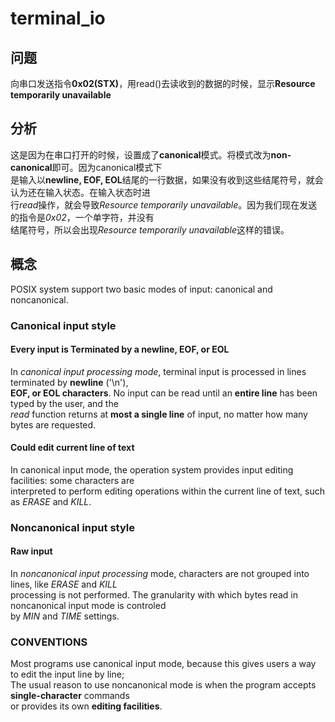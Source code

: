 # terminal_io 

## 问题  
向串口发送指令**0x02(STX)**，用read()去读收到的数据的时候，显示**Resource temporarily unavailable**

## 分析  
这是因为在串口打开的时候，设置成了**canonical**模式。将模式改为**non-canonical**即可。因为canonical模式下  
是输入以**newline, EOF, EOL**结尾的一行数据，如果没有收到这些结尾符号，就会认为还在输入状态。在输入状态时进  
行*read*操作，就会导致*Resource temporarily unavailable*。因为我们现在发送的指令是*0x02*，一个单字符，并没有  
结尾符号，所以会出现*Resource temporarily unavailable*这样的错误。

## 概念  
POSIX system support two basic modes of input: canonical and noncanonical.

### Canonical input style
#### Every input is Terminated by a newline, EOF, or EOL
In *canonical input processing mode*, terminal input is processed in lines terminated by **newline** ('\n'),  
**EOF, or EOL characters**. No input can be read until an **entire line** has been typed by the user, and the  
*read* function returns at **most a single line** of input, no matter how many bytes are requested.

#### Could edit current line of text
In canonical input mode, the operation system provides input editing facilities: some characters are  
interpreted to perform editing operations within the current line of text, such as *ERASE* and *KILL*.


### Noncanonical input style
#### Raw input
In *noncanonical input processing* mode, characters are not grouped into lines, like *ERASE* and *KILL*  
processing is not performed. The granularity with which bytes read in noncanonical input mode is controled  
by *MIN* and *TIME* settings.

### CONVENTIONS  
Most programs use canonical input mode, because this gives users a way to edit the input line by line;  
The usual reason to use noncanonical mode is when the program accepts **single-character** commands   
or provides its own **editing facilities**.

